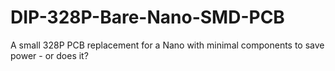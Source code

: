 # DIP-328P-Bare-Nano-SMD-PCB
A small 328P PCB replacement for a Nano with minimal components to save power - or does it?
